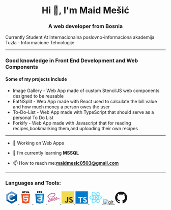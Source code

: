 <h1 align="center">Hi 👋, I'm Maid Mešić</h1>
<h3 align="center">A web developer from Bosnia</h3>

<p>Currently Student At Internacionalna poslovno-informaciona akademija Tuzla - Informacione Tehnologije</p>

<hr>

<h3>Good knowledge in Front End Development and Web Components</h3>

<h4>Some of my projects include</h4>
<ul>
  <li>Image Gallery - Web App made of custom StencilJS web components designed to be reusable</li>
  <li>EatNSplit - Web App made with React used to calculate the bill value and how much money a person owes the user</li>
  <li>To-Do-List - Web App made with TypeScript that should serve as a personal To Do List</li>
  <li>Forkify - Web App made with Javascript that for reading recipes,bookmarking them,and uploading their own recipes</li>
</ul>

<hr>

- 🔭 Working on Web Apps

- 🌱 I’m currently learning **MSSQL**

- 📫 How to reach me:**maidmesic0503@gmail.com**

<hr>

<h3 align="left">Languages and Tools:</h3>
<p align="left">
<a href="https://www.cprogramming.com/" target="_blank" rel="noreferrer"> 
<img src="https://raw.githubusercontent.com/devicons/devicon/master/icons/c/c-original.svg" alt="c" width="40" height="40"/> 
</a> 

<a href="https://www.w3.org/html/" target="_blank" rel="noreferrer"> 
<img src="https://raw.githubusercontent.com/devicons/devicon/master/icons/html5/html5-original-wordmark.svg" alt="html5" width="40" height="40"/> 
</a> 

<a href="https://www.w3schools.com/css/" target="_blank" rel="noreferrer"> 
<img src="https://raw.githubusercontent.com/devicons/devicon/master/icons/css3/css3-original-wordmark.svg" alt="css3" width="40" height="40"/> 
</a> 

<a href="https://sass-lang.com/documentation" target="_blank" rel="noreferrer">
  <img src="https://raw.githubusercontent.com/devicons/devicon/master/icons/sass/sass-original.svg" alt="sass" width="40" height="40"/>
</a>

<a href="https://developer.mozilla.org/en-US/docs/Web/JavaScript" target="_blank" rel="noreferrer"> 
<img src="https://raw.githubusercontent.com/devicons/devicon/master/icons/javascript/javascript-original.svg" alt="javascript" width="40" height="40"/> 
</a> 

<a href="https://www.typescriptlang.org/docs/" target="_blank" rel="noreferrer">
  <img src="https://raw.githubusercontent.com/devicons/devicon/master/icons/typescript/typescript-original.svg" alt="typescript" width="40" height="40"/>
</a>
<a href="https://reactjs.org/docs/getting-started.html" target="_blank" rel="noreferrer">
  <img src="https://raw.githubusercontent.com/devicons/devicon/master/icons/react/react-original.svg" alt="react" width="40" height="40"/>
</a>

<a href="https://git-scm.com/" target="_blank" rel="noreferrer"> 
<img src="https://www.vectorlogo.zone/logos/git-scm/git-scm-icon.svg" alt="git" width="40" height="40"/> 
</a> 

<a href="https://docs.github.com/en" target="_blank" rel="noreferrer">
  <img src="https://raw.githubusercontent.com/devicons/devicon/master/icons/github/github-original.svg" alt="github" width="40" height="40"/>
</a>

</p>

